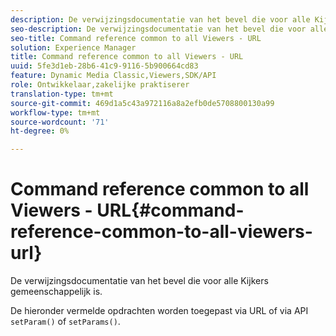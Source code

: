 ```yaml
---
description: De verwijzingsdocumentatie van het bevel die voor alle Kijkers gemeenschappelijk is.
seo-description: De verwijzingsdocumentatie van het bevel die voor alle Kijkers gemeenschappelijk is.
seo-title: Command reference common to all Viewers - URL
solution: Experience Manager
title: Command reference common to all Viewers - URL
uuid: 5fe3d1eb-28b6-41c9-9116-5b900664cd83
feature: Dynamic Media Classic,Viewers,SDK/API
role: Ontwikkelaar,zakelijke praktiserer
translation-type: tm+mt
source-git-commit: 469d1a5c43a972116a8a2efb0de5708800130a99
workflow-type: tm+mt
source-wordcount: '71'
ht-degree: 0%

---
```



# Command reference common to all Viewers - URL{#command-reference-common-to-all-viewers-url}

De verwijzingsdocumentatie van het bevel die voor alle Kijkers gemeenschappelijk is.

De hieronder vermelde opdrachten worden toegepast via URL of via API `setParam()` of `setParams()`.
